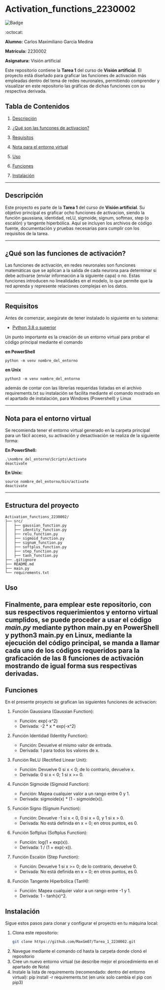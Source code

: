 # Activation_functions_2230002

![Badge](https://img.shields.io/badge/Estado-Completado-brightgreen)

:octocat:

**Alumno:** Carlos Maximiliano García Medina

**Matrícula:** 2230002

**Asignatura:** Visión artificial

Este repositorio contiene la **Tarea 1** del curso de **Visión artificial**. El proyecto está diseñado para graficar las funciones de activación más empleadas dentro del tema de redes neuronales, permitiendo comprender y visualizar en este repositorio las gráficas de dichas funciones con su respectiva derivada.


## Tabla de Contenidos

1. [Descripción](#descripción)
2. [¿Qué son las funcones de activacion?](#qué-son-las-funciones-de-activación)
3. [Requisitos](#requisitos)
5. [Nota para el entorno virtual](#nota-para-el-entorno-virtual)

6. [Uso](#uso)
7. [Funciones](#funciones)
8. [Instalación](#instalación)
---

## Descripción

Este proyecto es parte de la **Tarea 1** del curso de **Visión artificial**. Su objetivo principal es graficar ocho funciones de activacion, siendo la función gaussiana, identidad, reLU, sigmoide, signum, softmax, step (o escalón) y tangente hiperbólica. Aquí se incluyen los archivos de código fuente, documentación y pruebas necesarias para cumplir con los requisitos de la tarea.

---
## ¿Qué son las funciones de activación?
Las funciones de activación, en redes neuronales son funciones matemáticas que se aplican a la salida de cada neurona para determinar si debe activarse (enviar información a la siguiente capa) o no. Estas funciones introducen no linealidades en el modelo, lo que permite que la red aprenda y represente relaciones complejas en los datos.

---
## Requisitos

Antes de comenzar, asegúrate de tener instalado lo siguiente en tu sistema:

- [Python 3.8 o superior](https://www.python.org/downloads/) 

Un punto importante es la creación de un entorno virtual para probar el código principal mediante el comando

**en PowerShell**
    
    python -m venv nombre_del_entorno 

**en Unix**

    python3 -m venv nombre_del_entorno  

además de contar con las librerías requeridas listadas en el archivo requirements.txt
su instalación se facilita mediante el comando mostrado en el apartado de instalación, para Windows (Powershell) y Linux


---


## Nota para el entorno virtual
Se recomienda tener el entorno virtual generado en la carpeta principal para un fácil acceso, su activación y desactivación se realiza de la siguiente forma: 

**En PowerShell:**
    
    .\nombre_del_entorno\Scripts\Activate
    deactivate
    

**En Unix:**

    source nombre_del_entorno/bin/activate
    deactivate
---   
## Estructura del proyecto
```
Activation_functions_2230002/
├── src/
│   ├── gaussian_function.py
│   ├── identity_function.py
│   ├── relu_function.py
│   ├── sigmoid_function.py
│   ├── signum_function.py
│   ├── softplus_function.py
│   ├── step_function.py
│   ├── tanh_function.py
├── .gitignore
├── README.md
├── main.py
└── requirements.txt
```

## Uso
Finalmente, para emplear este repositorio, con sus respectivos requerimientos y entorno virtual cumplidos, se puede proceder a usar el código *main.py* mediante python main.py en PowerShell y python3 main.py en Linux, mediante la ejecución del código principal, se manda a llamar cada uno de los códigos requeridos para la graficación de las 8 funciones de activación mostrando de igual forma sus respectivas derivadas.
---
## Funciones

En el presente proyecto se grafican las siguientes funciones de activacion:

1. Función Gaussiana (Gaussian Function):
   - Función: exp(-x^2)
   - Derivada: -2 * x * exp(-x^2)

2. Función Identidad (Identity Function):
   - Función: Devuelve el mismo valor de entrada.
   - Derivada: 1 para todos los valores de x.

3. Función ReLU (Rectified Linear Unit):
   - Función: Devuelve 0 si x < 0; de lo contrario, devuelve x.
   - Derivada: 0 si x < 0; 1 si x >= 0.

4. Función Sigmoide (Sigmoid Function):
   - Función: Mapea cualquier valor a un rango entre 0 y 1.
   - Derivada: sigmoide(x) * (1 - sigmoide(x)).

5. Función Signo (Signum Function):
   - Función: Devuelve -1 si x < 0, 0 si x = 0, y 1 si x > 0.
   - Derivada: No está definida en x = 0; en otros puntos, es 0.

6. Función Softplus (Softplus Function):
   - Función: log(1 + exp(x)).
   - Derivada: 1 / (1 + exp(-x)).

7. Función Escalón (Step Function):
   - Función: Devuelve 1 si x >= 0; de lo contrario, devuelve 0.
   - Derivada: No está definida en x = 0; en otros puntos, es 0.

8. Función Tangente Hiperbólica (TanH):
   - Función: Mapea cualquier valor a un rango entre -1 y 1.
   - Derivada: 1 - tanh(x)^2.


## Instalación

Sigue estos pasos para clonar y configurar el proyecto en tu máquina local:

1. Clona este repositorio:
   ```bash
   git clone https://github.com/MaxGm07/Tarea_1_2230002.git
2. Navegue mediante el comando cd hasta la carpeta donde clonó el repositorio
3. Cree un nuevo entorno virtual (se describe mejor el procedimiento en el apartado de Nota)
4. Instale la lista de requirements (recomendado: dentro del entorno virtual):
    pip install -r requirements.txt (en unix solo cambia el pip con pip3)
